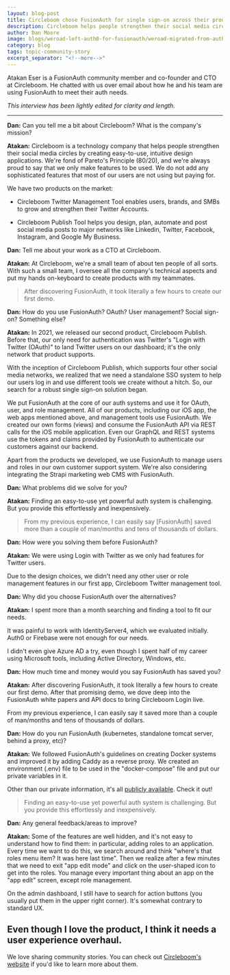 ```yaml
---
layout: blog-post
title: Circleboom chose FusionAuth for single sign-on across their products
description: Circleboom helps people strengthen their social media circles by creating easy-to-use, intuitive design applications. They chose FusionAuth over several evaluated alternatives to offer a unified login experience to their customers.
author: Dan Moore
image: blogs/weroad-left-auth0-for-fusionauth/weroad-migrated-from-auth0-to-fusionauth-header-image.png
category: blog
tags: topic-community-story
excerpt_separator: "<!--more-->"
---
```


Atakan Eser is a FusionAuth community member and co-founder and CTO at Circleboom. He chatted with us over email about how he and his team are using FusionAuth to meet their auth needs. 

<!--more-->

*This interview has been lightly edited for clarity and length.*

-------

**Dan:** Can you tell me a bit about Circleboom? What is the company's mission?

**Atakan:** Circleboom is a technology company that helps people strengthen their social media circles by creating easy-to-use, intuitive design applications. We're fond of Pareto's Principle (80/20), and we're always proud to say that we only make features to be used. We do not add any sophisticated features that most of our users are not using but paying for.

We have two products on the market: 

* Circleboom Twitter Management Tool enables users, brands, and SMBs to grow and strengthen their Twitter Accounts. 

* Circleboom Publish Tool helps you design, plan, automate and post social media posts to major networks like Linkedin, Twitter, Facebook, Instagram, and Google My Business.

**Dan:** Tell me about your work as a CTO at Circleboom.

**Atakan:** At Circleboom, we're a small team of about ten people of all sorts. With such a small team, I oversee all the company's technical aspects and put my hands on-keyboard to create products with my teammates.

> After discovering FusionAuth, it took literally a few hours to create our first demo.

**Dan:** How do you use FusionAuth? OAuth? User management? Social sign-on? Something else?

**Atakan:** In 2021, we released our second product, Circleboom Publish. Before that, our only need for authentication was Twitter's "Login with Twitter (OAuth)" to land Twitter users on our dashboard; it's the only network that product supports. 

With the inception of Circleboom Publish, which supports four other social media networks, we realized that we need a standalone SSO system to help our users log in and use different tools we create without a hitch. So, our search for a robust single sign-on solution began.

We put FusionAuth at the core of our auth systems and use it for OAuth, user, and role management. All of our products, including our iOS app, the web apps mentioned above, and management tools use FusionAuth. We created our own forms (views) and consume the FusionAuth API via REST calls for the iOS mobile application. Even our GraphQL and REST systems use the tokens and claims provided by FusionAuth to authenticate our customers against our backend.

Apart from the products we developed, we use FusionAuth to manage users and roles in our own customer support system. We're also considering integrating the Strapi marketing web CMS with FusionAuth.

**Dan:** What problems did we solve for you?

**Atakan:** Finding an easy-to-use yet powerful auth system is challenging. But you provide this effortlessly and inexpensively.

> From my previous experience, I can easily say [FusionAuth] saved more than a couple of man/months and tens of thousands of dollars.

**Dan:** How were you solving them before FusionAuth?

**Atakan:** We were using Login with Twitter as we only had features for Twitter users. 

Due to the design choices, we didn't need any other user or role management features in our first app, Circleboom Twitter management tool.

**Dan:** Why did you choose FusionAuth over the alternatives?

**Atakan:** I spent more than a month searching and finding a tool to fit our needs. 

It was painful to work with IdentityServer4, which we evaluated initially. Auth0 or Firebase were not enough for our needs. 

I didn't even give Azure AD a try, even though I spent half of my career using Microsoft tools, including Active Directory, Windows, etc.

**Dan:** How much time and money would you say FusionAuth has saved you?

**Atakan:** After discovering FusionAuth, it took literally a few hours to create our first demo. After that promising demo, we dove deep into the FusionAuth white papers and API docs to bring Circleboom Login live. 

From my previous experience, I can easily say it saved more than a couple of man/months and tens of thousands of dollars.

**Dan:** How do you run FusionAuth (kubernetes, standalone tomcat server, behind a proxy, etc)?

**Atakan:** We followed FusionAuth's guidelines on creating Docker systems and improved it by adding Caddy as a reverse proxy. We created an environment (.env) file to be used in the "docker-compose" file and put our private variables in it. 

Other than our private information, it's all [publicly available](https://github.com/circleboom/docker-circleboom-fusionauth). Check it out!

> Finding an easy-to-use yet powerful auth system is challenging. But you provide this effortlessly and inexpensively.

**Dan:** Any general feedback/areas to improve?

**Atakan:** Some of the features are well hidden, and it's not easy to understand how to find them: in particular, adding roles to an application. Every time we want to do this, we search around and think "where's that roles menu item? It was here last time". Then we realize after a few minutes that we need to exit "app edit mode" and click on the user-shaped icon to get into the roles. You manage every important thing about an app on the "app edit" screen, except role management.

On the admin dashboard, I still have to search for action buttons (you usually put them in the upper right corner). It's somewhat contrary to standard UX.

Even though I love the product, I think it needs a user experience overhaul.
-------

We love sharing community stories. You can check out [Circleboom's website](https://circleboom.com/) if you'd like to learn more about them.
